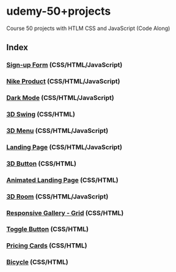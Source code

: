 # udemy-50+projects
Course 50 projects with HTLM CSS and JavaScript (Code Along)

## Index

### [Sign-up Form](https://github.com/glauciabierwagen/udemy-50projects/tree/main/signup-form) (CSS/HTML/JavaScript) 

### [Nike Product](https://github.com/glauciabierwagen/udemy-50projects/tree/main/nike-product) (CSS/HTML/JavaScript)

### [Dark Mode](https://github.com/glauciabierwagen/udemy-50projects/tree/main/dark-mode) (CSS/HTML/JavaScript)

### [3D Swing](https://github.com/glauciabierwagen/udemy-50projects/tree/main/3d-swing) (CSS/HTML)

### [3D Menu](https://github.com/glauciabierwagen/udemy-50projects/tree/main/3d-menu) (CSS/HTML/JavaScript)

### [Landing Page](https://github.com/glauciabierwagen/udemy-50projects/tree/main/boxes-main) (CSS/HTML/JavaScript) 

### [3D Button](https://github.com/glauciabierwagen/udemy-50projects/tree/main/3d-button) (CSS/HTML)

### [Animated Landing Page](https://github.com/glauciabierwagen/udemy-50projects/tree/main/animated-landing-page) (CSS/HTML)

### [3D Room](https://github.com/glauciabierwagen/udemy-50projects/tree/main/3d-room) (CSS/HTML/JavaScript)

### [Responsive Gallery - Grid](https://github.com/glauciabierwagen/udemy-50projects/tree/main/responsive-gallery) (CSS/HTML)

### [Toggle Button](https://github.com/glauciabierwagen/udemy-50projects/tree/main/toggle_button) (CSS/HTML)

### [Pricing Cards](https://github.com/glauciabierwagen/udemy-50projects/tree/main/price-cards) (CSS/HTML)

### [Bicycle](https://github.com/glauciabierwagen/udemy-50projects/tree/main/bicycle) (CSS/HTML)
    





